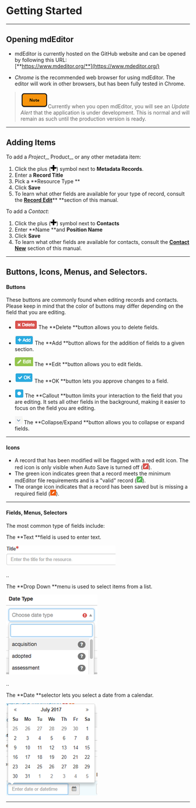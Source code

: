 # Getting Started

---

## Opening mdEditor

* mdEditor is currently hosted on the GitHub website and can be opened by following this URL:  
  [**https://www.mdeditor.org/**](https://www.mdeditor.org/)

* _Chrome_ is the recommended web browser for using mdEditor. The editor will work in other browsers, but has been fully tested in Chrome.

> ![](/assets/note_small.png)Currently when you open mdEditor, you will see an _Update Alert_ that the application is under development. This is normal and will remain as such until the production version is ready.

---

## Adding Items

To add a _Project_,_ Product,_ or any other metadata item:

1. Click the plus \(![](/assets/symbol_plus_16.png)\) symbol next to **Metadata Records**.  
2. Enter a **Record Title**  
3. Pick a **Resource Type **  
4. Click **Save**
5. To learn what other fields are available for your type of record, consult the [**Record Edit**](/record\edit.md)** **section of this manual.

To add a _Contact_:

1. Click the plus \(![](/assets/symbol_plus_16.png)\) symbol next to **Contacts**
2. Enter **Name **and **Position Name**
3. Click **Save**
4. To learn what other fields are available for contacts, consult the [**Contact New**](https://www.gitbook.com/book/adiwg/mdeditor/edit#) section of this manual.

---

## Buttons, Icons, Menus, and Selectors.

#### Buttons

These buttons are commonly found when editing records and contacts. Please keep in mind that the color of buttons may differ depending on the field that you are editing.

* ![](/assets/delete_button.png) The **Delete **button allows you to delete fields.
* ![](/assets/add_button.png) The **Add **button allows for the addition of fields to a given section.

* ![](/assets/edit_field_button.png) The **Edit **button allows you to edit fields.

* ![](/assets/ok_button.png) The **OK **button lets you approve changes to a field.

* ![](/assets/callout_button.png) The **Callout **button limits your interaction to the field that you are editing. It sets all other fields in the background, making it easier to focus on the field you are editing.

* ![](/assets/expand_collapse_button.png) The **Collapse/Expand **button allows you to collapse or expand fields.

---

#### Icons

* A record that has been modified will be flagged with a red edit icon. The red icon is only visible when Auto Save is turned off \(![](/assets/record_modified.png)\).
* The green icon indicates green that a record meets the minimum mdEditor file requirements and is a "valid" record \(![](/assets/record_saved.png)\).
* The orange icon indicates that a record has been saved but is missing a required field \(![](/assets/missing_required_field_icon.png)\).

---

#### Fields, Menus, Selectors

The most common type of fields include:

The **Text **field is used to enter text.

![](/assets/text_field.png)

..

The **Drop Down **menu is used to select items from a list.

![](/assets/drop_down_menu.png)

..

The **Date **selector lets you select a date from a calendar.

![](/assets/date_selector.png)

---



